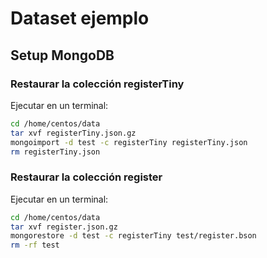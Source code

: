 Dataset ejemplo
===============

Setup MongoDB
-------------

### Restaurar la colección registerTiny
Ejecutar en un terminal:
```bash
cd /home/centos/data
tar xvf registerTiny.json.gz
mongoimport -d test -c registerTiny registerTiny.json
rm registerTiny.json
```

### Restaurar la colección register
Ejecutar en un terminal:
```bash
cd /home/centos/data
tar xvf register.json.gz
mongorestore -d test -c registerTiny test/register.bson
rm -rf test
```


